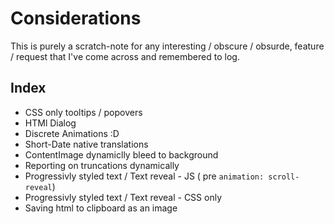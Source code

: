 # Considerations

This is purely a scratch-note for any interesting / obscure / obsurde, feature / request that I've come across and remembered to log.

## Index

- CSS only tooltips / popovers
- HTMl Dialog
- Discrete Animations :D
- Short-Date native translations
- ContentImage dynamiclly bleed to background
- Reporting on truncations dynamically
- Progressivly styled text / Text reveal - JS ( pre `animation: scroll-reveal`)
- Progressivly styled text / Text reveal - CSS only
- Saving html to clipboard as an image